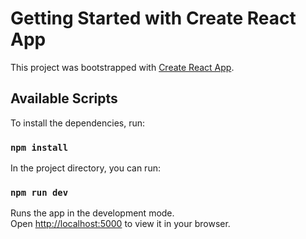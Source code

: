 # Getting Started with Create React App

This project was bootstrapped with [Create React App](https://github.com/facebook/create-react-app).

## Available Scripts

To install the dependencies, run:

### `npm install`

In the project directory, you can run:

### `npm run dev`

Runs the app in the development mode.\
Open [http://localhost:5000](http://localhost:5000) to view it in your browser.
